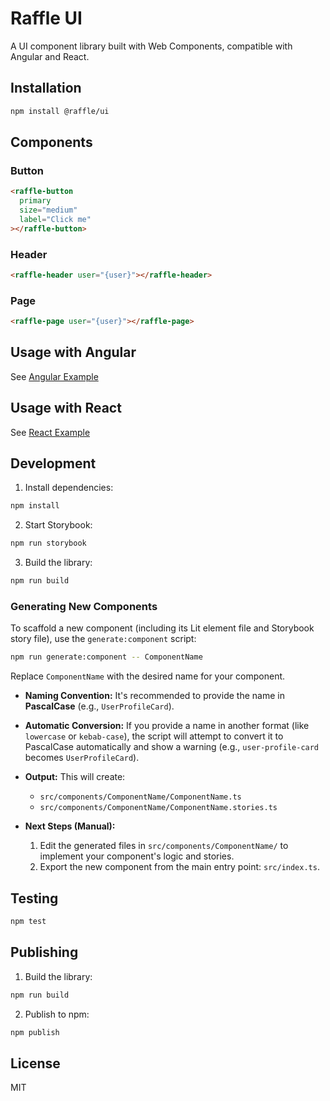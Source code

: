 # Raffle UI

A UI component library built with Web Components, compatible with Angular and React.

## Installation

```bash
npm install @raffle/ui
```

## Components

### Button

```html
<raffle-button
  primary
  size="medium"
  label="Click me"
></raffle-button>
```

### Header

```html
<raffle-header user="{user}"></raffle-header>
```

### Page

```html
<raffle-page user="{user}"></raffle-page>
```

## Usage with Angular

See [Angular Example](./src/examples/angular/README.md)

## Usage with React

See [React Example](./src/examples/react/README.md)

## Development

1. Install dependencies:

```bash
npm install
```

2. Start Storybook:

```bash
npm run storybook
```

3. Build the library:

```bash
npm run build
```

### Generating New Components

To scaffold a new component (including its Lit element file and Storybook story file), use the `generate:component` script:

```bash
npm run generate:component -- ComponentName
```

Replace `ComponentName` with the desired name for your component.

*   **Naming Convention:** It's recommended to provide the name in **PascalCase** (e.g., `UserProfileCard`).
*   **Automatic Conversion:** If you provide a name in another format (like `lowercase` or `kebab-case`), the script will attempt to convert it to PascalCase automatically and show a warning (e.g., `user-profile-card` becomes `UserProfileCard`).
*   **Output:** This will create:
    *   `src/components/ComponentName/ComponentName.ts`
    *   `src/components/ComponentName/ComponentName.stories.ts`

*   **Next Steps (Manual):**
    1.  Edit the generated files in `src/components/ComponentName/` to implement your component's logic and stories.
    2.  Export the new component from the main entry point: `src/index.ts`.

## Testing

```bash
npm test
```

## Publishing

1. Build the library:

```bash
npm run build
```

2. Publish to npm:

```bash
npm publish
```

## License

MIT 